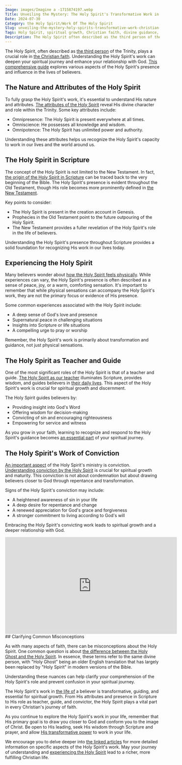 ```yaml
---
Image: images/Imagine a -1715874197.webp
Title: Unveiling the Mystery: The Holy Spirit's Transformative Work in Christian Life
Date: 2024-07-30
Category: the Holy Spirit/Work Of The Holy Spirit
Slug: unveiling-the-mystery-holy-spirits-transformative-work-christian-life
Tags: Holy Spirit, spiritual growth, Christian faith, divine guidance, conviction, attributes of God, spiritual experience, biblical understanding, pillar
Description: The Holy Spirit often described as the third person of the Trinity plays a crucial role in the Christian faith Understanding the Holy Spirits work can deepen your spiritual journey and enhance your relationship with God This comprehensive guide explores various aspects of the Holy Spirits presence and influence in
---
```


The Holy Spirit, often described as [the third person](/understanding-the-difference-between-holy-ghost-and-holy-spirit-a-comprehensive-guide-for-christians) of the Trinity, plays a crucial role in [the Christian faith](/prayers-to-pray-for-others). Understanding the Holy Spirit's work can deepen your spiritual journey and enhance your relationship with God. [This comprehensive guide](/journey-to-faith-understanding-and-embracing-christianity) explores various aspects of the Holy Spirit's presence and influence in the lives of believers.

## The Nature and Attributes of the Holy Spirit

To fully grasp the Holy Spirit's work, it's essential to understand His nature and attributes. [The attributes of the Holy Spirit](/attributes-of-the-holy-spirit-understanding-the-power-and-presence-of-the-spirit-in-christianity) reveal His divine character and role within the Trinity. Some key attributes include:

- Omnipresence: The Holy Spirit is present everywhere at all times.
- Omniscience: He possesses all knowledge and wisdom.
- Omnipotence: The Holy Spirit has unlimited power and authority.

Understanding these attributes helps us recognize the Holy Spirit's capacity to work in our lives and the world around us.

## The Holy Spirit in Scripture

The concept of the Holy Spirit is not limited to the New Testament. In fact, [the origin of the Holy Spirit in Scripture](/the-origin-of-the-holy-spirit-in-scripture-a-comprehensive-guide) can be traced back to the very beginning of the Bible. The Holy Spirit's presence is evident throughout the Old Testament, though His role becomes more prominently defined in [the New Testament](/ultimate-guide-understanding-the-true-meaning-of-being-a-christian).

Key points to consider:

- The Holy Spirit is present in the creation account in Genesis.
- Prophecies in the Old Testament point to the future outpouring of the Holy Spirit.
- The New Testament provides a fuller revelation of the Holy Spirit's role in the life of believers.

Understanding the Holy Spirit's presence throughout Scripture provides a solid foundation for recognizing His work in our lives today.

## Experiencing the Holy Spirit

Many believers wonder about [how the Holy Spirit feels physically](/discover-how-the-holy-spirit-feels-physically-a-christian-perspective). While experiences can vary, the Holy Spirit's presence is often described as a sense of peace, joy, or a warm, comforting sensation. It's important to remember that while physical sensations can accompany the Holy Spirit's work, they are not the primary focus or evidence of His presence.

Some common experiences associated with the Holy Spirit include:

- A deep sense of God's love and presence
- Supernatural peace in challenging situations
- Insights into Scripture or life situations
- A compelling urge to pray or worship

Remember, the Holy Spirit's work is primarily about transformation and guidance, not just physical sensations.

## The Holy Spirit as Teacher and Guide

One of the most significant roles of the Holy Spirit is that of a teacher and guide. [The Holy Spirit as our teacher](/the-ultimate-guide-to-the-holy-spirit-your-helper-teacher-and-guide) illuminates Scripture, provides wisdom, and guides believers in [their daily lives](/ultimate-guide-understanding-the-true-meaning-of-being-a-christian). This aspect of the Holy Spirit's work is crucial for spiritual growth and discernment.

The Holy Spirit guides believers by:

- Providing insight into God's Word
- Offering wisdom for decision-making
- Convicting of sin and encouraging righteousness
- Empowering for service and witness

As you grow in your faith, learning to recognize and respond to the Holy Spirit's guidance becomes [an essential part](/prayer-request-ideas) of your spiritual journey.

## The Holy Spirit's Work of Conviction

[An important aspect](/discover-the-true-meaning-of-being-a-christian-essential-guide-for-believers) of the Holy Spirit's ministry is conviction. [Understanding conviction by the Holy Spirit](/unlocking-the-power-of-the-holy-spirit-understanding-conviction-for-christian-growth) is crucial for spiritual growth and maturity. This conviction is not about condemnation but about drawing believers closer to God through repentance and transformation.

Signs of the Holy Spirit's conviction may include:

- A heightened awareness of sin in your life
- A deep desire for repentance and change
- A renewed appreciation for God's grace and forgiveness
- A stronger commitment to living according to God's will

Embracing the Holy Spirit's convicting work leads to spiritual growth and a deeper relationship with God.


<iframe width="560" height="315" src="https://www.youtube.com/embed/oNNZO9i1Gjc" frameborder="0" allow="autoplay; encrypted-media" allowfullscreen></iframe>
## Clarifying Common Misconceptions

As with many aspects of faith, there can be misconceptions about the Holy Spirit. One common question is about [the difference between the Holy Ghost and the Holy Spirit](/understanding-the-difference-between-holy-ghost-and-holy-spirit-a-comprehensive-guide-for-christians). In essence, these terms refer to the same divine person, with "Holy Ghost" being an older English translation that has largely been replaced by "Holy Spirit" in modern versions of the Bible.

Understanding these nuances can help clarify your comprehension of the Holy Spirit's role and prevent confusion in your spiritual journey.



The Holy Spirit's work in [the life of](/uncovering-the-divine-journey-of-jesus-exploring-the-life-of-christ) a believer is transformative, guiding, and essential for spiritual growth. From His attributes and presence in Scripture to His role as teacher, guide, and convictor, the Holy Spirit plays a vital part in every Christian's journey of faith.

As you continue to explore the Holy Spirit's work in your life, remember that His primary goal is to draw you closer to God and conform you to the image of Christ. Be open to His leading, seek His wisdom through Scripture and prayer, and allow [His transformative power](/prayer-of-hopelessness) to work in your life.

We encourage you to delve deeper into [the linked articles](/journey-to-faith-understanding-and-embracing-christianity) for more detailed information on specific aspects of the Holy Spirit's work. May your journey of understanding and [experiencing the Holy Spirit](/discover-how-the-holy-spirit-feels-physically-a-christian-perspective) lead to a richer, more fulfilling Christian life.